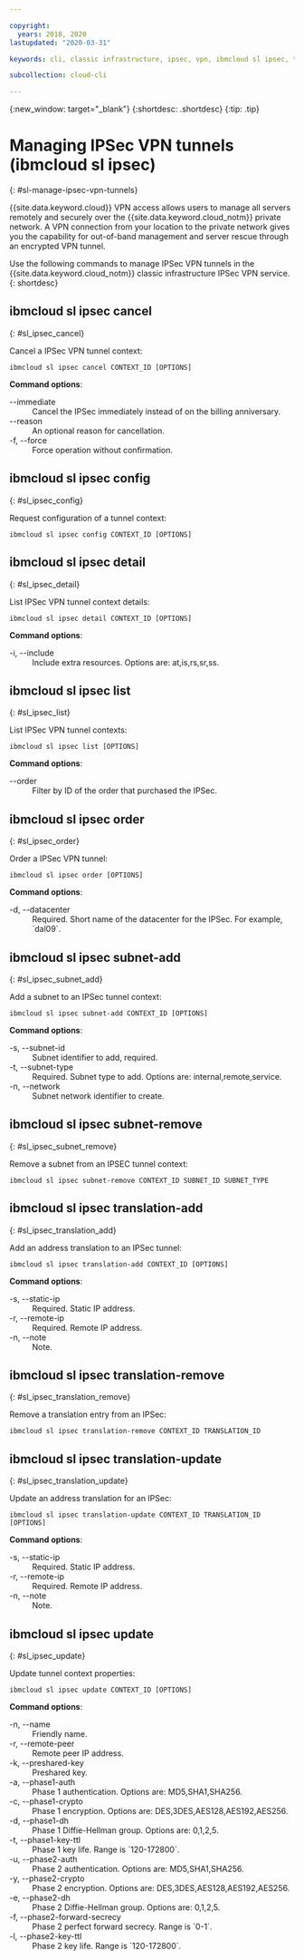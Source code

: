 ```yaml
---

copyright:
  years: 2018, 2020
lastupdated: "2020-03-31"

keywords: cli, classic infrastructure, ipsec, vpn, ibmcloud sl ipsec, tunnel, vpn access, encryption, vpn tunnel cli, ipsec vpn tunnel

subcollection: cloud-cli

---
```


{:new_window: target="_blank"}
{:shortdesc: .shortdesc}
{:tip: .tip}

# Managing IPSec VPN tunnels (ibmcloud sl ipsec)
{: #sl-manage-ipsec-vpn-tunnels}

{{site.data.keyword.cloud}} VPN access allows users to manage all servers remotely and securely over the {{site.data.keyword.cloud_notm}} private network. A VPN connection from your location to the private network gives you the capability for out-of-band management and server rescue through an encrypted VPN tunnel.

Use the following commands to manage IPSec VPN tunnels in the {{site.data.keyword.cloud_notm}} classic infrastructure IPSec VPN service.
{: shortdesc}

## ibmcloud sl ipsec cancel
{: #sl_ipsec_cancel}

Cancel a IPSec VPN tunnel context:
```
ibmcloud sl ipsec cancel CONTEXT_ID [OPTIONS]
```

<strong>Command options</strong>:
<dl>
<dt>--immediate</dt>
<dd>Cancel the IPSec immediately instead of on the billing anniversary.</dd>
<dt>--reason</dt>
<dd>An optional reason for cancellation.</dd>
<dt>-f, --force</dt>
<dd>Force operation without confirmation.</dd>
</dl>

## ibmcloud sl ipsec config
{: #sl_ipsec_config}

Request configuration of a tunnel context:
```
ibmcloud sl ipsec config CONTEXT_ID [OPTIONS]
```

## ibmcloud sl ipsec detail
{: #sl_ipsec_detail}

List IPSec VPN tunnel context details:
```
ibmcloud sl ipsec detail CONTEXT_ID [OPTIONS]
```

<strong>Command options</strong>:
<dl>
<dt>-i, --include</dt>
<dd>Include extra resources. Options are: at,is,rs,sr,ss.</dd>
</dl>

## ibmcloud sl ipsec list
{: #sl_ipsec_list}

List IPSec VPN tunnel contexts:
```
ibmcloud sl ipsec list [OPTIONS]
```

<strong>Command options</strong>:
<dl>
<dt>--order</dt>
<dd>Filter by ID of the order that purchased the IPSec.</dd>
</dl>

## ibmcloud sl ipsec order
{: #sl_ipsec_order}

Order a IPSec VPN tunnel:
```
ibmcloud sl ipsec order [OPTIONS]
```

<strong>Command options</strong>:
<dl>
<dt>-d, --datacenter</dt>
<dd>Required. Short name of the datacenter for the IPSec. For example, `dal09`.</dd>
</dl>

## ibmcloud sl ipsec subnet-add
{: #sl_ipsec_subnet_add}

Add a subnet to an IPSec tunnel context:
```
ibmcloud sl ipsec subnet-add CONTEXT_ID [OPTIONS]
```

<strong>Command options</strong>:
<dl>
<dt>-s, --subnet-id</dt>
<dd>Subnet identifier to add, required.</dd>
<dt>-t, --subnet-type</dt>
<dd>Required. Subnet type to add. Options are: internal,remote,service.</dd>
<dt>-n, --network</dt>
<dd>Subnet network identifier to create.</dd>
</dl>

## ibmcloud sl ipsec subnet-remove
{: #sl_ipsec_subnet_remove}

Remove a subnet from an IPSEC tunnel context:
```
ibmcloud sl ipsec subnet-remove CONTEXT_ID SUBNET_ID SUBNET_TYPE
```

## ibmcloud sl ipsec translation-add
{: #sl_ipsec_translation_add}

Add an address translation to an IPSec tunnel:
```
ibmcloud sl ipsec translation-add CONTEXT_ID [OPTIONS]
```

<strong>Command options</strong>:
<dl>
<dt>-s, --static-ip</dt>
<dd>Required. Static IP address.</dd>
<dt>-r, --remote-ip</dt>
<dd>Required. Remote IP address.</dd>
<dt>-n, --note</dt>
<dd>Note.</dd>
</dl>

## ibmcloud sl ipsec translation-remove
{: #sl_ipsec_translation_remove}

Remove a translation entry from an IPSec:
```
ibmcloud sl ipsec translation-remove CONTEXT_ID TRANSLATION_ID
```

## ibmcloud sl ipsec translation-update
{: #sl_ipsec_translation_update}

Update an address translation for an IPSec:
```
ibmcloud sl ipsec translation-update CONTEXT_ID TRANSLATION_ID [OPTIONS]
```

<strong>Command options</strong>:
<dl>
<dt>-s, --static-ip</dt>
<dd>Required. Static IP address.</dd>
<dt>-r, --remote-ip</dt>
<dd>Required. Remote IP address.</dd>
<dt>-n, --note</dt>
<dd>Note.</dd>
</dl>

## ibmcloud sl ipsec update
{: #sl_ipsec_update}

Update tunnel context properties:
```
ibmcloud sl ipsec update CONTEXT_ID [OPTIONS]
```

<strong>Command options</strong>:
<dl>
<dt>-n, --name</dt>
<dd>Friendly name.</dd>
<dt>-r, --remote-peer</dt>
<dd>Remote peer IP address.</dd>
<dt>-k, --preshared-key</dt>
<dd>Preshared key.</dd>
<dt>-a, --phase1-auth</dt>
<dd>Phase 1 authentication. Options are: MD5,SHA1,SHA256.</dd>
<dt>-c, --phase1-crypto</dt>
<dd>Phase 1 encryption. Options are: DES,3DES,AES128,AES192,AES256.</dd>
<dt>-d, --phase1-dh</dt>
<dd>Phase 1 Diffie-Hellman group. Options are: 0,1,2,5.</dd>
<dt>-t, --phase1-key-ttl</dt>
<dd>Phase 1 key life. Range is `120-172800`.</dd>
<dt>-u, --phase2-auth</dt>
<dd>Phase 2 authentication. Options are: MD5,SHA1,SHA256.</dd>
<dt>-y, --phase2-crypto</dt>
<dd>Phase 2 encryption. Options are: DES,3DES,AES128,AES192,AES256.</dd>
<dt>-e, --phase2-dh</dt>
<dd>Phase 2 Diffie-Hellman group. Options are: 0,1,2,5.</dd>
<dt>-f, --phase2-forward-secrecy</dt>
<dd>Phase 2 perfect forward secrecy. Range is `0-1`.</dd>
<dt>-l, --phase2-key-ttl</dt>
<dd>Phase 2 key life. Range is `120-172800`.</dd>
</dl>

